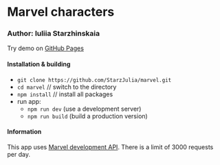 # Marvel characters

### Author: Iuliia Starzhinskaia
Try demo on [GitHub Pages](https://starzjulia.github.io/marvel)

#### Installation & building
- `git clone https://github.com/StarzJulia/marvel.git`
- `cd marvel`     // switch to the directory
- `npm install`   // install all packages
- run app:
    - `npm run dev` (use a development server)
    - `npm run build` (build a production version)


#### Information
This app uses [Marvel development API](https://developer.marvel.com/docs#!/public/getCreatorCollection_get_0). 
There is a limit of 3000 requests per day.


